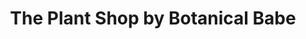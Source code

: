 ---
title: "The Plant Shop by Botanical Babe"
url: /llandudno/the-plant-shop-by-botanical-babe/
shop: Garten-Center
---